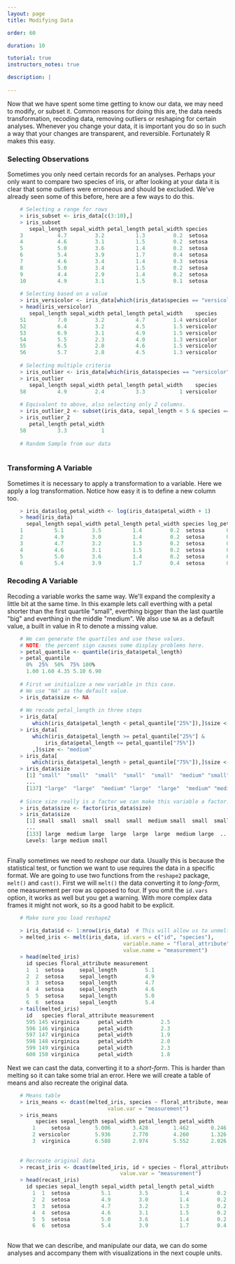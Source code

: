 ```yaml
---
layout: page
title: Modifying Data

order: 60

duration: 10

tutorial: true
instructors_notes: true

description: |
  
---
```



Now that we have spent some time getting to know our data, we may need
to modify, or subset it. Common reasons for doing this are, the data needs 
transformation, recoding data, removing outliers or reshaping for certain analyses. 
Whenever you change your data, it is important you do so in such a way that 
your changes are transparent, and reversible. Fortunately R makes this easy.

### Selecting Observations

Sometimes you only need certain records for an analyses. Perhaps your only
want to compare two species of iris, or after looking at your data it is clear
that some outliers were erroneous and should be excluded. We've already seen 
some of this before, here are a few ways to do this.

```R
    # Selecting a range for rows
    > iris_subset <- iris_data[c(3:10),]
    > iris_subset
       sepal_length sepal_width petal_length petal_width species
    3           4.7         3.2          1.3         0.2  setosa
    4           4.6         3.1          1.5         0.2  setosa
    5           5.0         3.6          1.4         0.2  setosa
    6           5.4         3.9          1.7         0.4  setosa
    7           4.6         3.4          1.4         0.3  setosa
    8           5.0         3.4          1.5         0.2  setosa
    9           4.4         2.9          1.4         0.2  setosa
    10          4.9         3.1          1.5         0.1  setosa
    
    # Selecting based on a value
    > iris_versicolor <- iris_data[which(iris_data$species == "versicolor"),]
    > head(iris_versicolor)
       sepal_length sepal_width petal_length petal_width    species
    51          7.0         3.2          4.7         1.4 versicolor
    52          6.4         3.2          4.5         1.5 versicolor
    53          6.9         3.1          4.9         1.5 versicolor
    54          5.5         2.3          4.0         1.3 versicolor
    55          6.5         2.8          4.6         1.5 versicolor
    56          5.7         2.8          4.5         1.3 versicolor
    
    # Selecting multiple criteria
    > iris_outlier <- iris_data[which(iris_data$species == "versicolor" & iris_data$sepal_length < 5),]
    > iris_outlier
       sepal_length sepal_width petal_length petal_width    species
    58          4.9         2.4          3.3           1 versicolor
    
    # Equivalent to above, also selecting only 2 columns.
    > iris_outlier_2 <- subset(iris_data, sepal_length < 5 & species == "versicolor", select=c(petal_length, petal_width))
    > iris_outlier_2
       petal_length petal_width
    58          3.3           1
    
    # Random Sample from our data
    
```

### Transforming A Variable

Sometimes it is necessary to apply a transformation to a variable. Here 
we apply a log transformation. Notice how easy it is to define a new column too.

```R
    > iris_data$log_petal_width <- log(iris_data$petal_width + 1)
    > head(iris_data)
      sepal_length sepal_width petal_length petal_width species log_petal_width
    1          5.1         3.5          1.4         0.2  setosa       0.1823216
    2          4.9         3.0          1.4         0.2  setosa       0.1823216
    3          4.7         3.2          1.3         0.2  setosa       0.1823216
    4          4.6         3.1          1.5         0.2  setosa       0.1823216
    5          5.0         3.6          1.4         0.2  setosa       0.1823216
    6          5.4         3.9          1.7         0.4  setosa       0.3364722
```

### Recoding A Variable

Recoding a variable works the same way. We'll expand the complexity a little 
bit at the same time. In this example lets call everthing with a petal shorter
than the first quartile "small", everthing bigger than the last quartile "big"
and everthing in the middle "medium". We also use `NA` as a default value, 
a built in value in R to denote a missing value.


```R
    # We can generate the quartiles and use these values.
    # NOTE: the percent sign causes some display problems here.
    > petal_quantile <- quantile(iris_data$petal_length)
    > petal_quantile
      0%  25%  50%  75% 100% 
      1.00 1.60 4.35 5.10 6.90 
    
    # First we initialize a new variable in this case.
    # We use "NA" as the default value.
    > iris_data$size <- NA
    
    # We recode petal_length in three steps
    > iris_data[
        which(iris_data$petal_length < petal_quantile["25%"]),]$size <- "small"
    > iris_data[
        which(iris_data$petal_length >= petal_quantile["25%"] & 
            iris_data$petal_length <= petal_quantile["75%"])
        ,]$size <- "medium"
    > iris_data[
        which(iris_data$petal_length > petal_quantile["75%"]),]$size <- "large"
    > iris_data$size
      [1] "small"  "small"  "small"  "small"  "small"  "medium" "small"  ... 
      ...
      [137] "large"  "large"  "medium" "large"  "large"  "medium" "medium" ...
      
    # Since size really is a factor we can make this variable a factor.
    > iris_data$size <- factor(iris_data$size)
    > iris_data$size
      [1] small  small  small  small  small  medium small  small  small ...
      ...
      [133] large  medium large  large  large  large  medium large  ...
      Levels: large medium small
      
```

Finally sometimes we need to *reshape* our data. Usually this is because
the statistical test, or function we want to use requires the data in a 
specific format. We are going to use two functions from the `reshape2` package,
`melt()` and `cast()`. First we will `melt()` the data converting it to
*long-form*, one measurement per row as opposed to four. If you omit
the `id.vars` option, it works as well but you get a warning. With more complex
data frames it might not work, so its a good habit to be explicit.

```R
    # Make sure you load reshape2
    
    > iris_data$id <- 1:nrow(iris_data)  # This will allow us to unmelt later
    > melted_iris <- melt(iris_data, id.vars = c("id", "species"), 
                                     variable.name = "floral_attribute", 
                                     value.name = "measurement")
    > head(melted_iris)
      id species floral_attribute measurement
      1  1  setosa     sepal_length         5.1
      2  2  setosa     sepal_length         4.9
      3  3  setosa     sepal_length         4.7
      4  4  setosa     sepal_length         4.6
      5  5  setosa     sepal_length         5.0
      6  6  setosa     sepal_length         5.4
    > tail(melted_iris)
      id   species floral_attribute measurement
      595 145 virginica      petal_width         2.5
      596 146 virginica      petal_width         2.3
      597 147 virginica      petal_width         1.9
      598 148 virginica      petal_width         2.0
      599 149 virginica      petal_width         2.3
      600 150 virginica      petal_width         1.8
```

Next we can cast the data, converting it to a *short-form*. This is harder than
melting so it can take some trial an error. Here we will create a table of 
means and also recreate the original data.


```R
    # Means table
    > iris_means <- dcast(melted_iris, species ~ floral_attribute, mean, 
                                value.var = "measurement")
    > iris_means
         species sepal_length sepal_width petal_length petal_width
        1     setosa        5.006       3.428        1.462       0.246
        2 versicolor        5.936       2.770        4.260       1.326
        3  virginica        6.588       2.974        5.552       2.026
         
         
    # Recreate original data
    > recast_iris <- dcast(melted_iris, id + species ~ floral_attribute, 
                                    value.var = "measurement")
    > head(recast_iris)
      id species sepal_length sepal_width petal_length petal_width
        1  1  setosa          5.1         3.5          1.4         0.2
        2  2  setosa          4.9         3.0          1.4         0.2
        3  3  setosa          4.7         3.2          1.3         0.2
        4  4  setosa          4.6         3.1          1.5         0.2
        5  5  setosa          5.0         3.6          1.4         0.2
        6  6  setosa          5.4         3.9          1.7         0.4
    
```



Now that we can describe, and manipulate our data, we can do some analyses
and accompany them with visualizations in the next couple units.
        
        

    







